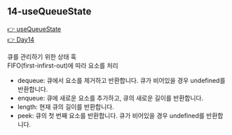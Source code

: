 ## 14-useQueueState

[👉 useQueueState](../../../packages/lib/src/hooks/useQueueState.ts)  
[👉 Day14](../src/components/Day14.tsx)

큐를 관리하기 위한 상태 훅  
FIFO(first-infirst-out)에 따라 요소를 처리

- dequeue: 큐에서 요소를 제거하고 반환합니다. 큐가 비어있을 경우 undefined를 반환합니다.
- enqueue: 큐에 새로운 요소를 추가하고, 큐의 새로운 길이를 반환합니다.
- length: 현재 큐의 길이를 반환합니다.
- peek: 큐의 첫 번째 요소를 반환합니다. 큐가 비어있을 경우 undefined를 반환합니다.
